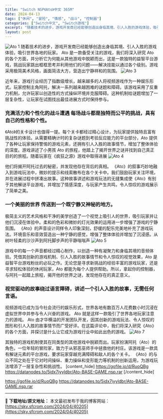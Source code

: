 ```yaml
---
title: "Switch NSP《Ato》中文 365M"
date: 2024-04-13
tags: ["休闲", "冒险", "情感", "战斗", "控制器"]
categories: ["Switch中文", "Switch游戏"]
excerpt: "随着技术的进步，游戏开发商已经能够创造出身临其境、引人入胜的游戏体验，吸引世界各地的玩家。 Ato 是一款备受关注的游戏，我们将深入研究 Ato 的各个方面，并分析它为何能从其他游戏中脱颖而出，这是一款独特的益智平台游戏，挑战玩家跳出框框思考并利用他们的问题——解决技能以通过各个级别。游戏采用极简美&hellip;"
layout: post
---
```


<img class="aligncenter" src="https://sky.sfcrom.com/wp-content/uploads/2024/04/20240413111401-ee809.jpeg" alt="Ato 1" />
随着技术的进步，游戏开发商已经能够创造出身临其境、引人入胜的游戏体验，吸引世界各地的玩家。 Ato 是一款备受关注的游戏，我们将深入研究 Ato 的各个方面，并分析它为何能从其他游戏中脱颖而出，这是一款独特的益智平台游戏，挑战玩家跳出框框思考并利用他们的问题——解决技能以通过各个级别。游戏采用极简美术风格，画面简洁大方，营造出宁静祥和的氛围。

<img src="https://sky.sfcrom.com/wp-content/uploads/2024/04/20240413111403-343e8.jpeg" alt="Ato 3" />

<span>近年来，游戏行业经历了指数级增长，越来越多的人将视频游戏作为一种娱乐形式。玩家控制主角阿托，解决一系列越来越困难的谜题和障碍。该游戏采用了反重力机制，允许玩家以创造性的方式操纵环境并克服障碍。这种机制给谜题增加了一层复杂性，让玩家在试图找出最佳进展方式时保持参与。</span>
<h3><span>充满活力和个性化的战斗遭遇 每场战斗都是独特而公平的挑战，具有自己的性格和个性。</span></h3>
<span>《Ato》的关卡设计也值得一提。每个关卡都经过精心设计，为玩家提供独特且富有挑战性的体验。从需要精确计时的复杂谜题到考验反应能力的平台部分，Ato 提供了各种让玩家保持警惕的游戏元素，还拥有引人入胜的故事情节，增加了整体体验的深度。游戏讲述了小男孩 Ato 的旅程，他踏上了揭开世界之谜并找到自己真正目的的旅程。随着玩家在《疯狂之源》游戏中取得进展
</span>

<img src="https://sky.sfcrom.com/wp-content/uploads/2024/04/20240413111405-eeb66.jpeg" alt="Ato 4" />

<span>他们将揭开阿托过去的秘密，并发现他存在背后的真相。 《Ato》的叙事巧妙地融入到游戏玩法中，微妙的提示和线索散布在各个关卡中。我们鼓励玩家关注环境，并在进展过程中拼凑出故事。这种故事讲述和游戏玩法的无缝集成使《Ato》有别于其他解谜平台游戏，并增加了情感深度，与玩家产生共鸣，令人惊叹的游戏展示了简单之美。</span>
<h3><span>一个美丽的世界 传送到一个既宁静又神秘的地方。</span></h3>
<span>极简主义的艺术风格和干净的美学创造了一个视觉上吸引人的世界，吸引玩家并让他们沉浸在体验中。柔和的色彩和微妙的灯光效果的运用进一步增强了游戏的宁静氛围。 《Ato》的声音设计同样令人印象深刻，舒缓的配乐完美地补充了游戏玩法。环境音乐和音效营造出一种宁静的感觉，增强了整体体验并增加了沉浸感。从树叶轻柔的沙沙声到阿托脚步声的平静嗡嗡声</span>

<img src="https://sky.sfcrom.com/wp-content/uploads/2024/04/20240413111407-804b8.jpeg" alt="Ato 5" />

<span>游戏中的每一个声音都经过精心制作，以创造一种有凝聚力和身临其境的音频体验。凭借其创新的游戏机制、引人入胜的故事情节和令人惊叹的视觉效果，Ato 是益智平台游戏粉丝的必玩之作。无论您是寻求新挑战的经验丰富的游戏玩家，还是寻求轻松体验的休闲玩家，Ato 都​​能为每个人提供帮助。所以，拿起你的控制器，与阿托一起踏上旅程，揭开他的世界之谜，发现他存在的真正意义。</span>
<h3><span>视觉驱动的故事绕过语言障碍，讲述一个引人入胜的故事，无需任何言语。</span></h3>
<span>视频游戏已成为当今社会流行的娱乐形式，世界各地有数百万人花费数小时沉浸在虚拟世界中并参与令人兴奋的游戏。 Ato 就是这样一款吸引了世界各地玩家注意力的游戏。 Ato 由才华横溢的开发团队开发，因其创新的游戏玩法、令人惊叹的图形和引人入胜的故事情节而广受好评。在这篇评论中，我们将深入研究《Ato》的各个方面，并探讨是什么让它成为游戏行业中如此出色的游戏。</span>

<img src="https://sky.sfcrom.com/wp-content/uploads/2024/04/20240413111409-e238d.jpeg" alt="Ato 7" />

其独特的游戏机制使其在同类型的其他游戏中脱颖而出。玩家扮演阿托（Ato）的角色，一位年轻的冒险家，致力于从邪恶巫师手中拯救他的村庄。该游戏是一款具有解谜元素的平台游戏，要求玩家穿越充满障碍和敌人的各个关卡。 《Ato》的与众不同之处在于它对时间操纵、重力操纵和变形能力等机制的创新运用，为游戏玩法增添了一层复杂性和挑战性。
[content_hide]
https://gofile.io/d/RuoQBg
https://datanodes.to/5idx7iyyldbr/Ato-BASE-GAME.nsp.rar
[/content_hide]

<!--wechatfans start-->
https://gofile.io/d/RuoQBg
https://datanodes.to/5idx7iyyldbr/Ato-BASE-GAME.nsp.rar
<!--wechatfans end-->

---
📖 **下载地址/原文地址：** 本文最初发布于我的博客网站：[https://sky.sfcrom.com/2024/04/40205](https://sky.sfcrom.com/2024/04/40205)
